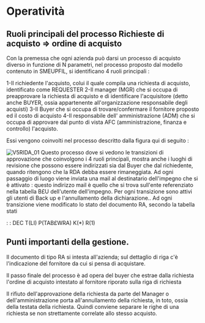 # Operatività
## Ruoli principali del processo Richieste di acquisto => ordine di acquisto
Con la premessa che ogni azienda può darsi un processo di acquisto diverso in funzione di N parametri, nel processo proposto dal modello contenuto in SMEUPFIL, si identificano 4 ruoli principali  : 

1-Il richiedente l'acquisto, colui il quale compila una richiesta di acquisto, identificato come REQUESTER
2-Il manager (MGR) che si occupa di preapprovare la richiesta di acquisto e di identificare l'acquisitore (detto anche BUYER, ossia appartenente all'organizzazione responsabile degli acquisti)
3-Il Buyer che si occupa di trovare/confermare il fornitore proposto ed il costo di acquisto
4-Il responsabile dell' amministrazione (ADM) che si occupa di approvare dal punto di vista AFC (amministrazione, finanza e controllo) l'acquisto.

Essi vengono coinvolti nel processo descritto dalla figura qui di seguito : 

![V5RIDA_01](http://doc.smeup.com/immagini/V5RIDA_04/V5RIDA_01.png)
Questo processo dove si vedono le transizioni di approvazione che coinvolgono i 4 ruoli principali, mostra anche i luoghi di revisione che possono essere indirizzati sia dal Buyer che dal richiedente, quando ritengono che la RDA debba essere rimaneggiata.
Ad ogni passaggio di luogo viene inviata una mail al destinatario dell'impegno che si è attivato :  questo indirizzo mail è quello che si trova sull'ente referenziato nella tabella B£U dell'utente dell'impegno.
Per ogni transizione sono attivi gli utenti di Back up e  l'annullamento della dichiarazione..
Ad ogni transizione viene modificato lo stato del documento RA, secondo la tabella stati

 :  : DEC T(LI) P(TAB£WRA) K(\*) R(1)
## Punti importanti della gestione.

Il documento di tipo RA si intesta all'azienda; sul dettaglio di riga c'è l'indicazione del fornitore da cui si pensa di acquistare.

Il passo finale del processo è ad opera del buyer che estrae dalla richiesta l'ordine di acquisto intestato al fornitore riporato sulla riga di richiesta

Il rifiuto dell'approvazione della richiesta da parte del Manager o dell'amministrazione porta all'annullamento della richiesta, in toto, ossia della testata della richiesta. Quindi conviene separare le righe di una richiesta se non strettamente correlate allo stesso acquisto.
